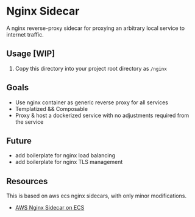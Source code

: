 # Nginx Sidecar

A nginx reverse-proxy sidecar for proxying an arbitrary local service to internet traffic.


## Usage [WIP]

1. Copy this directory into your project root directory as `/nginx`


## Goals

- Use nginx container as generic reverse proxy for all services
- Templatized && Composable
- Proxy & host a dockerized service with no adjustments required from the service


## Future

- add boilerplate for nginx load balancing
- add boilerplate for nginx TLS management


## Resources

This is based on aws ecs nginx sidecars, with only minor modifications.

- [AWS Nginx Sidecar on ECS](https://aws.amazon.com/blogs/compute/nginx-reverse-proxy-sidecar-container-on-amazon-ecs/)
